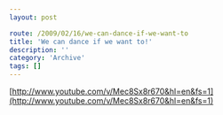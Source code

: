 ```yaml
---
layout: post

route: /2009/02/16/we-can-dance-if-we-want-to
title: 'We can dance if we want to!'
description: ''
category: 'Archive'
tags: []
---
```


[http://www.youtube.com/v/Mec8Sx8r670&hl=en&fs=1](http://www.youtube.com/v/Mec8Sx8r670&hl=en&fs=1)

